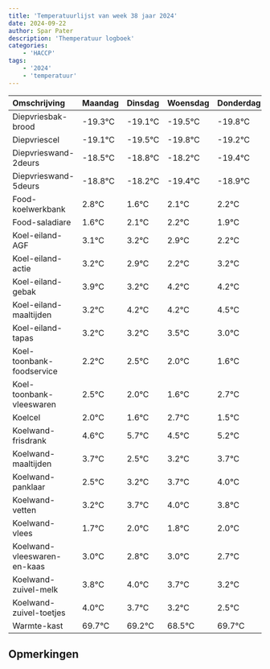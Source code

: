 ```yaml
---
title: 'Temperatuurlijst van week 38 jaar 2024'
date: 2024-09-22
author: Spar Pater
description: 'Themperatuur logboek'
categories:
    - 'HACCP'
tags:
    - '2024'
    - 'temperatuur'
---
```

|Omschrijving|Maandag|Dinsdag|Woensdag|Donderdag|Vrijdag|Zaterdag|Zondag|
|:---|:---|:---|:---|:---|:---|:---|:---|
|Diepvriesbak-brood|-19.3°C|-19.1°C|-19.5°C|-19.8°C|-19.2°C|-20.4°C|-19.9°C|
|Diepvriescel|-19.1°C|-19.5°C|-19.8°C|-19.2°C|-20.4°C|-19.9°C|-19.8°C|
|Diepvrieswand-2deurs|-18.5°C|-18.8°C|-18.2°C|-19.4°C|-18.9°C|-18.8°C|-19.1°C|
|Diepvrieswand-5deurs|-18.8°C|-18.2°C|-19.4°C|-18.9°C|-18.8°C|-19.1°C|-19.8°C|
|Food-koelwerkbank|2.8°C|1.6°C|2.1°C|2.2°C|1.9°C|1.2°C|2.2°C|
|Food-saladiare|1.6°C|2.1°C|2.2°C|1.9°C|1.2°C|2.2°C|2.2°C|
|Koel-eiland-AGF|3.1°C|3.2°C|2.9°C|2.2°C|3.2°C|3.2°C|3.5°C|
|Koel-eiland-actie|3.2°C|2.9°C|2.2°C|3.2°C|3.2°C|3.5°C|3.0°C|
|Koel-eiland-gebak|3.9°C|3.2°C|4.2°C|4.2°C|4.5°C|4.0°C|3.6°C|
|Koel-eiland-maaltijden|3.2°C|4.2°C|4.2°C|4.5°C|4.0°C|3.6°C|4.7°C|
|Koel-eiland-tapas|3.2°C|3.2°C|3.5°C|3.0°C|2.6°C|3.7°C|2.5°C|
|Koel-toonbank-foodservice|2.2°C|2.5°C|2.0°C|1.6°C|2.7°C|1.5°C|2.2°C|
|Koel-toonbank-vleeswaren|2.5°C|2.0°C|1.6°C|2.7°C|1.5°C|2.2°C|2.7°C|
|Koelcel|2.0°C|1.6°C|2.7°C|1.5°C|2.2°C|2.7°C|3.0°C|
|Koelwand-frisdrank|4.6°C|5.7°C|4.5°C|5.2°C|5.7°C|6.0°C|5.8°C|
|Koelwand-maaltijden|3.7°C|2.5°C|3.2°C|3.7°C|4.0°C|3.8°C|4.0°C|
|Koelwand-panklaar|2.5°C|3.2°C|3.7°C|4.0°C|3.8°C|4.0°C|3.7°C|
|Koelwand-vetten|3.2°C|3.7°C|4.0°C|3.8°C|4.0°C|3.7°C|3.2°C|
|Koelwand-vlees|1.7°C|2.0°C|1.8°C|2.0°C|1.7°C|1.2°C|0.5°C|
|Koelwand-vleeswaren-en-kaas|3.0°C|2.8°C|3.0°C|2.7°C|2.2°C|1.5°C|2.7°C|
|Koelwand-zuivel-melk|3.8°C|4.0°C|3.7°C|3.2°C|2.5°C|3.7°C|2.6°C|
|Koelwand-zuivel-toetjes|4.0°C|3.7°C|3.2°C|2.5°C|3.7°C|2.6°C|3.4°C|
|Warmte-kast|69.7°C|69.2°C|68.5°C|69.7°C|68.6°C|69.4°C|69.0°C|

## Opmerkingen


